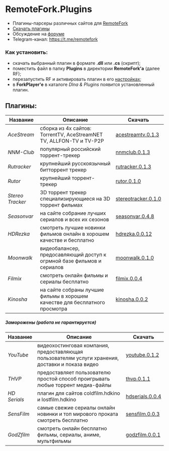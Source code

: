 
# RemoteFork.Plugins
- Плагины-парсеры различных сайтов для [RemoteFork](https://github.com/ShutovPS/RemoteFork)
- [Скачать плагины](https://github.com/ShutovPS/RemoteFork.Plugins/releases)
- Обсуждение на [форуме](http://forkplayer.tv/forums/topic/тест-кросс-платформенной-версии/page/11/#post-18062)
- Telegram-канал: https://t.me/remotefork

### Как установить:
- скачать выбранный плагин в формате **.dll** или **.cs** (скрипт);
- поместить файл в папку **Plugins** в директории **RemoteFork'a** (далее RF);
- перезапустить RF и активировать плагин в его [настройках](http://localhost:8027/Home/Plugins);
- в **ForkPlayer'e** в каталоге *Dlna & Plugins* появится установленный плагин.

## Плагины:
| Название | Описание | Скачать |
|--|--|--|
| *AceStream* | сборка из 4х сайтов: TorrentTV, AceStreamNET TV, ALLFON-TV и TV-P2P | [acestreamtv.0.1.3](https://github.com/ShutovPS/RemoteFork.Plugins/releases/tag/acestreamtv.0.1.3) |
| *NNM-Club*| популярный российский торрент-трекер | [nnmclub.0.1.3](https://github.com/ShutovPS/RemoteFork.Plugins/releases/tag/nnmclub.0.1.3) |
| *Rutracker* | крупнейший русскоязычный битторрент трекер | [rutracker.0.1.3](https://github.com/ShutovPS/RemoteFork.Plugins/releases/tag/rutracker.0.1.3) |
| *Rutor* | крупнейший торрент-трекер | [rutor.0.1.0](https://github.com/ShutovPS/RemoteFork.Plugins/releases/tag/rutor.0.1.0) |
| *Stereo Tracker* | 3D торрент трекер специализирующиеся на 3D торрент фильмах | [stereotracker.0.1.0](https://github.com/ShutovPS/RemoteFork.Plugins/releases/tag/stereotracker.0.1.0) |
| *Seasonvar* | на сайте собрание лучших сериалов и всех их сезонов | [seasonvar.0.4.8](https://github.com/ShutovPS/RemoteFork.Plugins/releases/tag/seasonvar.0.4.8) |
| *HDRezka* | смотреть лучшие новинки фильмов онлайн в хорошем качестве и бесплатно | [hdrezka.0.0.12](https://github.com/ShutovPS/RemoteFork.Plugins/releases/tag/hdrezka.0.0.12) |
| *Moonwalk* | видеобалансер, предосавляющий доступ к огрмной базе фильмов и сериалов | [moonwalk.0.1.0](https://github.com/ShutovPS/RemoteFork.Plugins/releases/tag/moonwalk.0.1.0) |
| *Filmix* | смотреть онлайн фильмы и сериалы бесплатно | [filmix.0.0.4](https://github.com/ShutovPS/RemoteFork.Plugins/releases/tag/filmix.0.0.4) |
| *Kinosha* | на сайте собраны лучшие фильмы в хорошем качестве для бесплатного просмотра | [kinosha.0.0.2](https://github.com/ShutovPS/RemoteFork.Plugins/releases/tag/kinosha.0.0.2) |

##### Заморожены (работа не гарантируется)
| Название | Описание | Скачать |
|--|--|--|
| *YouTube* | видеохостинговая компания, предоставляющая пользователям услуги хранения, доставки и показа видео | [youtube.0.1.2](https://github.com/ShutovPS/RemoteFork.Plugins/releases/tag/youtube.0.1.2) |
| *THVP* | предоставляет пользователю простой способ проигрывать любые торрент медиа-файлы | [thvp.0.1.1](https://github.com/ShutovPS/RemoteFork.Plugins/releases/tag/thvp.0.1.1) |
| *HD Serials* | плагин для сайтов coldfilm.hdkino и lostfilm.hdkino | [hdserials.0.0.4](https://github.com/ShutovPS/RemoteFork.Plugins/releases/tag/hdserials.0.0.4) |
| *SensFilm* | самые свежие сериалы онлайн новинки и топ мирового проката смотреть бесплатно | [sensfilm.0.0.3](https://github.com/ShutovPS/RemoteFork.Plugins/releases/tag/sensfilm.0.0.3) |
| *GodZfilm* | смотреть онлайн бесплатно фильмы, сериалы, аниме, мультфильмы | [godzfilm.0.0.1](https://github.com/ShutovPS/RemoteFork.Plugins/releases/tag/godzfilm.0.0.1) |
